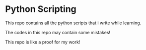 # Python Scripting

This repo contains all the python scripts that i write while learning. 

The codes in this repo may contain some mistakes! 

This repo is like a proof for my work!
 
